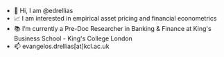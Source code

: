 * 👋 Hi, I am @edrellias
* 📈 I am interested in empirical asset pricing and financial econometrics
* 📚 I’m currently a Pre-Doc Researcher in Banking & Finance at King's Business School - King's College London
* 📫 evangelos.drellias[at]kcl.ac.uk
